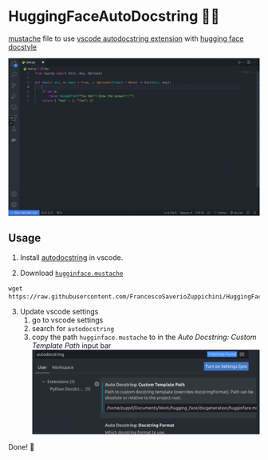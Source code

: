 # HuggingFaceAutoDocstring 🤗💅

[mustache](https://github.com/janl/mustache.js/) file to use [vscode autodocstring extension](https://marketplace.visualstudio.com/items?itemName=njpwerner.autodocstring) with [hugging face docstyle](https://github.com/huggingface/transformers/tree/master/docs#writing-documentation---specification)

![img](/huggingface_docstring.gif)

## Usage

1. Install [autodocstring]((https://marketplace.visualstudio.com/items?itemName=njpwerner.autodocstring)) in vscode.

2. Download [`hugginface.mustache`](https://raw.githubusercontent.com/FrancescoSaverioZuppichini/HuggingFaceAutoDocstring/main/hugginface.mustache)

  ```
  wget https://raw.githubusercontent.com/FrancescoSaverioZuppichini/HuggingFaceAutoDocstring/main/hugginface.mustache
  ```
  
3. Update vscode settings
    1. go to vscode settings
    2. search for `autodocstring`
    3. copy the path `hugginface.mustache` to in the *Auto Docstring: Custom Template Path* input bar
    ![img](/1.png)
    
    
Done! 🎉
